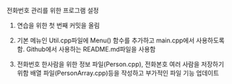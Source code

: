 전화번호 관리를 위한 프로그램 설정

1. 연습을 위한 첫 번째 커밋을 올림

2. 기본 메뉴인 Util.cpp파일에 Menu() 함수를 추가하고 main.cpp에서 사용하도록 함.
   Github에서 사용하는 README.md파일을 사용함

3. 전화번호 한사람을 위한 정보 파일(Person.cpp), 전화본호 여러 사람을 저장하기 위함 배열 파일(PersonArray.cpp)등을 작성하고 부가적인 파일 기능 업데이트 
